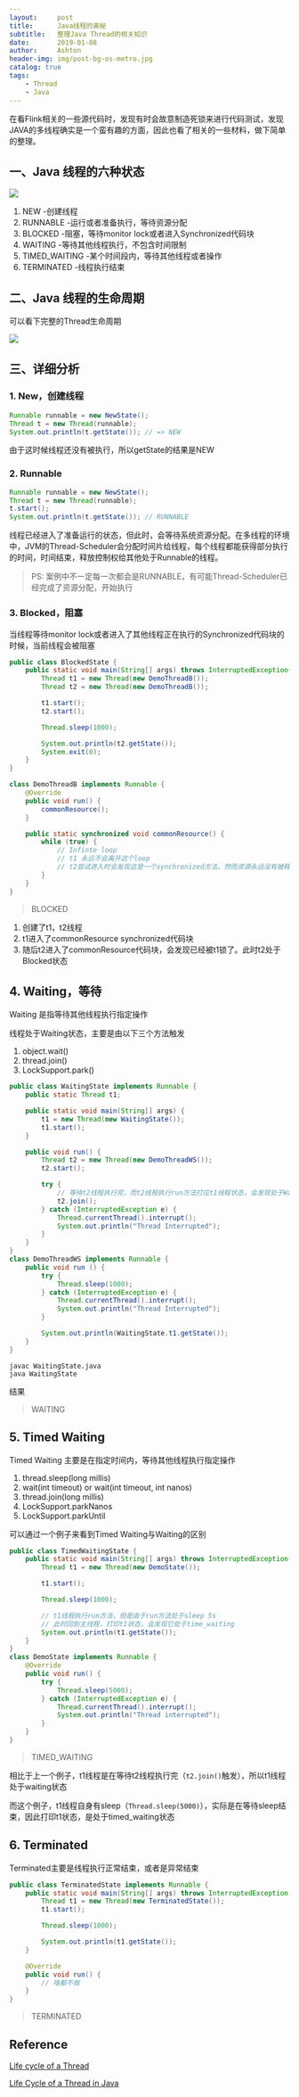 ```yaml
---
layout:     post
title:      Java线程的奥秘
subtitle:   整理Java Thread的相关知识
date:       2019-01-08
author:     Ashton
header-img: img/post-bg-os-metro.jpg
catalog: true
tags:
    - Thread
    - Java
---
```


在看Flink相关的一些源代码时，发现有时会故意制造死锁来进行代码测试，发现JAVA的多线程确实是一个蛮有趣的方面，因此也看了相关的一些材料，做下简单的整理。

## 一、Java 线程的六种状态

![](https://ashtongao.github.io/img/2019-01-08-Java线程的奥秘/2019-01-08-Java线程的奥秘-20190109085741.png)

1. NEW -创建线程
2. RUNNABLE -运行或者准备执行，等待资源分配
3. BLOCKED -阻塞，等待monitor lock或者进入Synchronized代码块
4. WAITING -等待其他线程执行，不包含时间限制
5. TIMED_WAITING -某个时间段内，等待其他线程或者操作
6. TERMINATED -线程执行结束

## 二、Java 线程的生命周期

可以看下完整的Thread生命周期

![](https://ashtongao.github.io/img/2019-01-08-Java线程的奥秘/2019-01-08-Java线程的奥秘-20190109085759.png)


## 三、详细分析

### 1. New，创建线程

```java
Runnable runnable = new NewState();
Thread t = new Thread(runnable);
System.out.println(t.getState()); // => NEW
```

由于这时候线程还没有被执行，所以getState的结果是NEW

### 2. Runnable

```java
Runnable runnable = new NewState();
Thread t = new Thread(runnable);
t.start();
System.out.println(t.getState()); // RUNNABLE
```

线程已经进入了准备运行的状态，但此时，会等待系统资源分配。在多线程的环境中，JVM的Thread-Scheduler会分配时间片给线程，每个线程都能获得部分执行的时间，时间结束，释放控制权给其他处于Runnable的线程。

> PS: 案例中不一定每一次都会是RUNNABLE，有可能Thread-Scheduler已经完成了资源分配，开始执行

### 3. Blocked，阻塞

当线程等待monitor lock或者进入了其他线程正在执行的Synchronized代码块的时候，当前线程会被阻塞

```java
public class BlockedState {
    public static void main(String[] args) throws InterruptedException{
        Thread t1 = new Thread(new DemoThreadB());
        Thread t2 = new Thread(new DemoThreadB());

        t1.start();
        t2.start();

        Thread.sleep(1000);

        System.out.println(t2.getState());
        System.exit(0);
    }
}

class DemoThreadB implements Runnable {
    @Override
    public void run() {
        commonResource();
    }

    public static synchronized void commonResource() {
        while (true) {
            // Infinte loop
            // t1 永远不会离开这个loop
            // t2尝试进入时会发现这是一个synchronized方法，然而资源永远没有被释放
        }
    }
}
```

> BLOCKED

1. 创建了t1，t2线程
2. t1进入了commonResource synchronized代码块
3. 随后t2进入了commonResource代码块，会发现已经被t1锁了。此时t2处于Blocked状态

## 4. Waiting，等待

Waiting 是指等待其他线程执行指定操作

线程处于Waiting状态，主要是由以下三个方法触发

1. object.wait()
2. thread.join()
3. LockSupport.park()

```java
public class WaitingState implements Runnable {
    public static Thread t1;

    public static void main(String[] args) {
        t1 = new Thread(new WaitingState());
        t1.start();
    }

    public void run() {
        Thread t2 = new Thread(new DemoThreadWS());
        t2.start();

        try {
            // 等待t2线程执行完，而t2线程执行run方法打应t1线程状态，会发现处于Waiting
            t2.join();
        } catch (InterruptedException e) {
            Thread.currentThread().interrupt();
            System.out.println("Thread Interrupted");
        }
    }
}
class DemoThreadWS implements Runnable {
    public void run () {
        try {
            Thread.sleep(1000);
        } catch (InterruptedException e) {
            Thread.currentThread().interrupt();
            System.out.println("Thread Interrupted");
        }

        System.out.println(WaitingState.t1.getState());
    }
}
```

```
javac WaitingState.java
java WaitingState
```

结果

> WAITING

## 5. Timed Waiting

Timed Waiting 主要是在指定时间内，等待其他线程执行指定操作

1. thread.sleep(long millis)
2. wait(int timeout) or wait(int timeout, int nanos)
3. thread.join(long millis)
4. LockSupport.parkNanos
5. LockSupport.parkUntil


可以通过一个例子来看到Timed Waiting与Waiting的区别

```java
public class TimedWaitingState {
    public static void main(String[] args) throws InterruptedException{
        Thread t1 = new Thread(new DemoState());

        t1.start();

        Thread.sleep(1000);

        // t1线程执行run方法，但是由于run方法处于sleep 5s
        // 此时回到主线程，打印t1状态，会发现它处于time_waiting
        System.out.println(t1.getState());
    } 
}
class DemoState implements Runnable {
    @Override
    public void run() {
        try {
            Thread.sleep(5000);
        } catch (InterruptedException e) {
            Thread.currentThread().interrupt();
            System.out.println("Thread interrupted");
        }
    }
}

```

> TIMED_WAITING


相比于上一个例子，t1线程是在等待t2线程执行完（`t2.join()`触发），所以t1线程处于waiting状态

而这个例子，t1线程自身有sleep（`Thread.sleep(5000)`），实际是在等待sleep结束，因此打印t1状态，是处于timed_waiting状态

## 6. Terminated

Terminated主要是线程执行正常结束，或者是异常结束

```java 
public class TerminatedState implements Runnable {
    public static void main(String[] args) throws InterruptedException {
        Thread t1 = new Thread(new TerminatedState());
        t1.start();

        Thread.sleep(1000);

        System.out.println(t1.getState());
    }

    @Override
    public void run() {
        // 啥都不做
    }
}
```

> TERMINATED



## Reference

[Life cycle of a Thread](https://www.javatpoint.com/life-cycle-of-a-thread)

[Life Cycle of a Thread in Java](https://www.baeldung.com/java-thread-lifecycle)